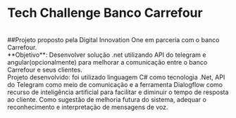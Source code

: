 # Tech Challenge Banco Carrefour
<br/>
##Projeto proposto pela Digital Innovation One em parceria com o banco Carrefour. 
<br/>
**Objetivo**: Desenvolver solução .net utilizando API do telegram e angular(opcionalmente) para melhorar a comunicação entre o banco Carrefour e seus clientes.
<br/>
Projeto desenvolvido: foi utilizado linguagem C# como tecnologia .Net, API do Telegram como meio de comunicação e a ferramenta Dialogflow como recurso de inteligência artificial para facilitar e diminuir o tempo de resposta ao cliente. Como sugestão de melhoria futura do sistema, adequar o reconhecimento e interpretação de mensagens de voz.